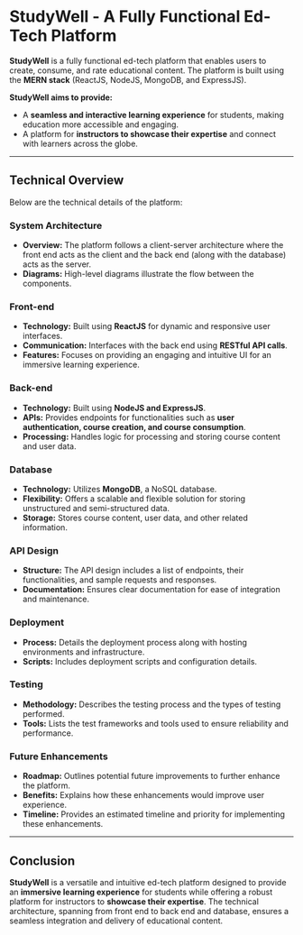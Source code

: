 # StudyWell - A Fully Functional Ed-Tech Platform

**StudyWell** is a fully functional ed-tech platform that enables users to create, consume, and rate educational content. The platform is built using the **MERN stack** (ReactJS, NodeJS, MongoDB, and ExpressJS).

**StudyWell aims to provide:**

- A **seamless and interactive learning experience** for students, making education more accessible and engaging.
- A platform for **instructors to showcase their expertise** and connect with learners across the globe.

---

## Technical Overview

Below are the technical details of the platform:

### System Architecture

- **Overview:** The platform follows a client-server architecture where the front end acts as the client and the back end (along with the database) acts as the server.
- **Diagrams:** High-level diagrams illustrate the flow between the components.

### Front-end

- **Technology:** Built using **ReactJS** for dynamic and responsive user interfaces.
- **Communication:** Interfaces with the back end using **RESTful API calls**.
- **Features:** Focuses on providing an engaging and intuitive UI for an immersive learning experience.

### Back-end

- **Technology:** Built using **NodeJS and ExpressJS**.
- **APIs:** Provides endpoints for functionalities such as **user authentication, course creation, and course consumption**.
- **Processing:** Handles logic for processing and storing course content and user data.

### Database

- **Technology:** Utilizes **MongoDB**, a NoSQL database.
- **Flexibility:** Offers a scalable and flexible solution for storing unstructured and semi-structured data.
- **Storage:** Stores course content, user data, and other related information.

### API Design

- **Structure:** The API design includes a list of endpoints, their functionalities, and sample requests and responses.
- **Documentation:** Ensures clear documentation for ease of integration and maintenance.

### Deployment

- **Process:** Details the deployment process along with hosting environments and infrastructure.
- **Scripts:** Includes deployment scripts and configuration details.

### Testing

- **Methodology:** Describes the testing process and the types of testing performed.
- **Tools:** Lists the test frameworks and tools used to ensure reliability and performance.

### Future Enhancements

- **Roadmap:** Outlines potential future improvements to further enhance the platform.
- **Benefits:** Explains how these enhancements would improve user experience.
- **Timeline:** Provides an estimated timeline and priority for implementing these enhancements.

---

## Conclusion

**StudyWell** is a versatile and intuitive ed-tech platform designed to provide an **immersive learning experience** for students while offering a robust platform for instructors to **showcase their expertise**. The technical architecture, spanning from front end to back end and database, ensures a seamless integration and delivery of educational content.

